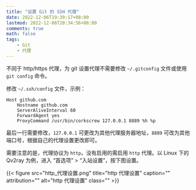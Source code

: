 ```yaml
---
title: "设置 Git 的 SSH 代理"
date: 2022-12-06T19:39:17+08:00
lastmod: 2022-12-06T20:34:56+08:00
comments: true
math: false
tags:
    - Git
    - 代理
---
```


不同于 http/https 代理，为 git 设置代理不需要修改 `~/.gitconfig` 文件或使用 `git config` 命令。

<!--more-->

修改 `~/.ssh/config` 文件，示例：

```
Host github.com
    Hostname github.com
    ServerAliveInterval 60
    ForwardAgent yes
    ProxyCommand /usr/bin/corkscrew 127.0.0.1 8889 %h %p
```

最后一行需要修改，`127.0.0.1` 可更改为其他代理服务器地址，`8889` 可改为其他端口号，根据自己的代理设置更改即可。

需要注意的是，代理协议为 `http`，没有启用的需启用 `http` 代理。以 Linux 下的 Qv2ray 为例，进入 “首选项” \> “入站设置”，按下图设置。

{{< figure src="http_代理设置.png" title="http 代理设置" caption="" attribution="" alt="http 代理设置" class="" >}}
